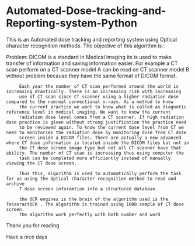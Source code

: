 # Automated-Dose-tracking-and-Reporting-system-Python
This is an Automated dose tracking and reporting system using Optical character recognition methods.
The objective of this algorithm is :

Problem: DICOM is a standard in Medical imaging its is used to make transfer of information and saving information easier.
         For example a CT scan perform on a CT scanner model A can be read on CT scanner model B without problem because they have the
         same format of DICOM format.
         
         Each year the number of CT scan performed around the world is increasing drastically. There is an increasing risk with increasing 
         use of CT scan since CT scanner using a higher radiation dose compared to the nomrmal convectional x-rays. As a method to know 
         the current practice we want to know what is called as diagnotic reference level in medical imaging. We want to know the current 
         radiation dose level comes from a CT scanner. If high radiation dose practice is given without strong justification the practice need
         to be reviewed again. To know the current dose level from CT we need to monitories the radiation dose by monitoring dose from CT dose
         screen inside a DICOM files. There are actually a new advanced where CT dose information is located inside the DICOM files but not in
         the CT dose screnn image type but not all CT scanner have that ability. The number of CT scan is increasing thus using computer the 
         task can be completed more efficiently instead of manually viewing the CT dose screen.
         
         Thus this, algorithm is used to automatically perform the task for us using the Optical character recognition method to read and archive
         T dose screen inforamtion into a structured database.
         
         the OCR engines is the brain of the algorithm used is the TesseractOCR . The algorithm is trained using 1000 sample of CT dose screen.
         The algorithm work perfectly with both number and word

Thank you for reading

Have a nice days
         
 
